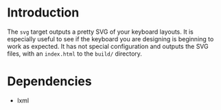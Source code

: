 # Introduction

The `svg` target outputs a pretty SVG of your keyboard layouts. It is especially useful to see if the keyboard you are designing is beginning to work as expected. It has not special configuration and outputs the SVG files, with an `index.html` to the `build/` directory.

# Dependencies

* lxml

